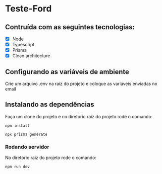 # Teste-Ford

## Contruída com as seguintes tecnologias:
- [x] Node 
- [x] Typescript 
- [x] Prisma
- [x] Clean architecture 

## Configurando as variáveis de ambiente

Crie um arquivo .env na raiz do projeto e coloque as variáveis enviadas no email

## Instalando as dependências

Faça um clone do projeto e no diretório raiz do projeto rode o comando:

```
npm install
```

```
npx prisma generate
```
### Rodando servidor

No diretório raiz do projeto rode o comando:

```
npm run dev
```
